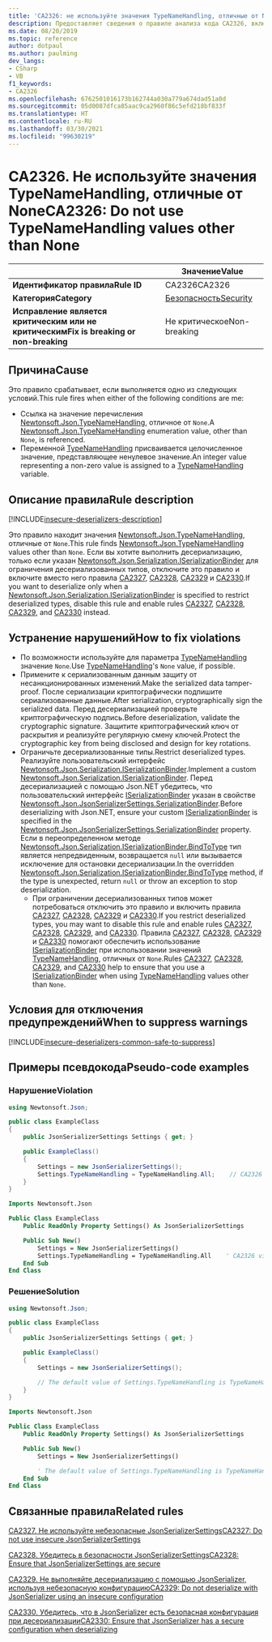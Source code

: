 ```yaml
---
title: 'CA2326: не используйте значения TypeNameHandling, отличные от None (анализ кода)'
description: Предоставляет сведения о правиле анализа кода CA2326, включая причины нарушений и способы их устранения, а также условия отключения правила.
ms.date: 08/20/2019
ms.topic: reference
author: dotpaul
ms.author: paulming
dev_langs:
- CSharp
- VB
f1_keywords:
- CA2326
ms.openlocfilehash: 6762501016173b162744a030a779a674dad51a0d
ms.sourcegitcommit: 05d0087dfca85aac9ca2960f86c5efd218bf833f
ms.translationtype: HT
ms.contentlocale: ru-RU
ms.lasthandoff: 03/30/2021
ms.locfileid: "99630219"
---
```

# <a name="ca2326-do-not-use-typenamehandling-values-other-than-none"></a><span data-ttu-id="578ee-103">CA2326. Не используйте значения TypeNameHandling, отличные от None</span><span class="sxs-lookup"><span data-stu-id="578ee-103">CA2326: Do not use TypeNameHandling values other than None</span></span>

| | <span data-ttu-id="578ee-104">Значение</span><span class="sxs-lookup"><span data-stu-id="578ee-104">Value</span></span> |
|-|-|
| <span data-ttu-id="578ee-105">**Идентификатор правила**</span><span class="sxs-lookup"><span data-stu-id="578ee-105">**Rule ID**</span></span> |<span data-ttu-id="578ee-106">CA2326</span><span class="sxs-lookup"><span data-stu-id="578ee-106">CA2326</span></span>|
| <span data-ttu-id="578ee-107">**Категория**</span><span class="sxs-lookup"><span data-stu-id="578ee-107">**Category**</span></span> |[<span data-ttu-id="578ee-108">Безопасность</span><span class="sxs-lookup"><span data-stu-id="578ee-108">Security</span></span>](security-warnings.md)|
| <span data-ttu-id="578ee-109">**Исправление является критическим или не критическим**</span><span class="sxs-lookup"><span data-stu-id="578ee-109">**Fix is breaking or non-breaking**</span></span> |<span data-ttu-id="578ee-110">Не критическое</span><span class="sxs-lookup"><span data-stu-id="578ee-110">Non-breaking</span></span>|

## <a name="cause"></a><span data-ttu-id="578ee-111">Причина</span><span class="sxs-lookup"><span data-stu-id="578ee-111">Cause</span></span>

<span data-ttu-id="578ee-112">Это правило срабатывает, если выполняется одно из следующих условий.</span><span class="sxs-lookup"><span data-stu-id="578ee-112">This rule fires when either of the following conditions are me:</span></span>

- <span data-ttu-id="578ee-113">Ссылка на значение перечисления [Newtonsoft.Json.TypeNameHandling](https://www.newtonsoft.com/json/help/html/T_Newtonsoft_Json_TypeNameHandling.htm), отличное от `None`.</span><span class="sxs-lookup"><span data-stu-id="578ee-113">A [Newtonsoft.Json.TypeNameHandling](https://www.newtonsoft.com/json/help/html/T_Newtonsoft_Json_TypeNameHandling.htm) enumeration value, other than `None`, is referenced.</span></span>
- <span data-ttu-id="578ee-114">Переменной [TypeNameHandling](https://www.newtonsoft.com/json/help/html/T_Newtonsoft_Json_TypeNameHandling.htm) присваивается целочисленное значение, представляющее ненулевое значение.</span><span class="sxs-lookup"><span data-stu-id="578ee-114">An integer value representing a non-zero value is assigned to a [TypeNameHandling](https://www.newtonsoft.com/json/help/html/T_Newtonsoft_Json_TypeNameHandling.htm) variable.</span></span>

## <a name="rule-description"></a><span data-ttu-id="578ee-115">Описание правила</span><span class="sxs-lookup"><span data-stu-id="578ee-115">Rule description</span></span>

[!INCLUDE[insecure-deserializers-description](~/includes/code-analysis/insecure-deserializers-description.md)]

<span data-ttu-id="578ee-116">Это правило находит значения [Newtonsoft.Json.TypeNameHandling](https://www.newtonsoft.com/json/help/html/T_Newtonsoft_Json_TypeNameHandling.htm), отличные от `None`.</span><span class="sxs-lookup"><span data-stu-id="578ee-116">This rule finds [Newtonsoft.Json.TypeNameHandling](https://www.newtonsoft.com/json/help/html/T_Newtonsoft_Json_TypeNameHandling.htm) values other than `None`.</span></span> <span data-ttu-id="578ee-117">Если вы хотите выполнить десериализацию, только если указан [Newtonsoft.Json.Serialization.ISerializationBinder](https://www.newtonsoft.com/json/help/html/T_Newtonsoft_Json_Serialization_ISerializationBinder.htm) для ограничения десериализованных типов, отключите это правило и включите вместо него правила [CA2327](ca2327.md), [CA2328](ca2328.md), [CA2329](ca2329.md) и [CA2330](ca2330.md).</span><span class="sxs-lookup"><span data-stu-id="578ee-117">If you want to deserialize only when a [Newtonsoft.Json.Serialization.ISerializationBinder](https://www.newtonsoft.com/json/help/html/T_Newtonsoft_Json_Serialization_ISerializationBinder.htm) is specified to restrict deserialized types, disable this rule and enable rules [CA2327](ca2327.md), [CA2328](ca2328.md), [CA2329](ca2329.md), and [CA2330](ca2330.md) instead.</span></span>

## <a name="how-to-fix-violations"></a><span data-ttu-id="578ee-118">Устранение нарушений</span><span class="sxs-lookup"><span data-stu-id="578ee-118">How to fix violations</span></span>

- <span data-ttu-id="578ee-119">По возможности используйте для параметра [TypeNameHandling](https://www.newtonsoft.com/json/help/html/T_Newtonsoft_Json_TypeNameHandling.htm) значение `None`.</span><span class="sxs-lookup"><span data-stu-id="578ee-119">Use [TypeNameHandling](https://www.newtonsoft.com/json/help/html/T_Newtonsoft_Json_TypeNameHandling.htm)'s `None` value, if possible.</span></span>
- <span data-ttu-id="578ee-120">Примените к сериализованным данным защиту от несанкционированных изменений.</span><span class="sxs-lookup"><span data-stu-id="578ee-120">Make the serialized data tamper-proof.</span></span> <span data-ttu-id="578ee-121">После сериализации криптографически подпишите сериализованные данные.</span><span class="sxs-lookup"><span data-stu-id="578ee-121">After serialization, cryptographically sign the serialized data.</span></span> <span data-ttu-id="578ee-122">Перед десериализацией проверьте криптографическую подпись.</span><span class="sxs-lookup"><span data-stu-id="578ee-122">Before deserialization, validate the cryptographic signature.</span></span> <span data-ttu-id="578ee-123">Защитите криптографический ключ от раскрытия и реализуйте регулярную смену ключей.</span><span class="sxs-lookup"><span data-stu-id="578ee-123">Protect the cryptographic key from being disclosed and design for key rotations.</span></span>
- <span data-ttu-id="578ee-124">Ограничьте десериализованные типы.</span><span class="sxs-lookup"><span data-stu-id="578ee-124">Restrict deserialized types.</span></span> <span data-ttu-id="578ee-125">Реализуйте пользовательский интерфейс [Newtonsoft.Json.Serialization.ISerializationBinder](https://www.newtonsoft.com/json/help/html/T_Newtonsoft_Json_Serialization_ISerializationBinder.htm).</span><span class="sxs-lookup"><span data-stu-id="578ee-125">Implement a custom [Newtonsoft.Json.Serialization.ISerializationBinder](https://www.newtonsoft.com/json/help/html/T_Newtonsoft_Json_Serialization_ISerializationBinder.htm).</span></span> <span data-ttu-id="578ee-126">Перед десериализацией с помощью Json.NET убедитесь, что пользовательский интерфейс [ISerializationBinder](https://www.newtonsoft.com/json/help/html/T_Newtonsoft_Json_Serialization_ISerializationBinder.htm) указан в свойстве [Newtonsoft.Json.JsonSerializerSettings.SerializationBinder](https://www.newtonsoft.com/json/help/html/P_Newtonsoft_Json_JsonSerializerSettings_SerializationBinder.htm).</span><span class="sxs-lookup"><span data-stu-id="578ee-126">Before deserializing with Json.NET, ensure your custom [ISerializationBinder](https://www.newtonsoft.com/json/help/html/T_Newtonsoft_Json_Serialization_ISerializationBinder.htm) is specified in the [Newtonsoft.Json.JsonSerializerSettings.SerializationBinder](https://www.newtonsoft.com/json/help/html/P_Newtonsoft_Json_JsonSerializerSettings_SerializationBinder.htm) property.</span></span> <span data-ttu-id="578ee-127">Если в переопределенном методе [Newtonsoft.Json.Serialization.ISerializationBinder.BindToType](https://www.newtonsoft.com/json/help/html/M_Newtonsoft_Json_Serialization_ISerializationBinder_BindToType.htm) тип является непредвиденным, возвращается `null` или вызывается исключение для остановки десериализации.</span><span class="sxs-lookup"><span data-stu-id="578ee-127">In the overridden [Newtonsoft.Json.Serialization.ISerializationBinder.BindToType](https://www.newtonsoft.com/json/help/html/M_Newtonsoft_Json_Serialization_ISerializationBinder_BindToType.htm) method, if the type is unexpected, return `null` or throw an exception to stop deserialization.</span></span>
  - <span data-ttu-id="578ee-128">При ограничении десериализованных типов может потребоваться отключить это правило и включить правила [CA2327](ca2327.md), [CA2328](ca2328.md), [CA2329](ca2329.md) и [CA2330](ca2330.md).</span><span class="sxs-lookup"><span data-stu-id="578ee-128">If you restrict deserialized types, you may want to disable this rule and enable rules [CA2327](ca2327.md), [CA2328](ca2328.md), [CA2329](ca2329.md), and [CA2330](ca2330.md).</span></span> <span data-ttu-id="578ee-129">Правила [CA2327](ca2327.md), [CA2328](ca2328.md), [CA2329](ca2329.md) и [CA2330](ca2330.md) помогают обеспечить использование [ISerializationBinder](https://www.newtonsoft.com/json/help/html/T_Newtonsoft_Json_Serialization_ISerializationBinder.htm) при использовании значений [TypeNameHandling](https://www.newtonsoft.com/json/help/html/T_Newtonsoft_Json_TypeNameHandling.htm), отличных от `None`.</span><span class="sxs-lookup"><span data-stu-id="578ee-129">Rules [CA2327](ca2327.md), [CA2328](ca2328.md), [CA2329](ca2329.md), and [CA2330](ca2330.md) help to ensure that you use a [ISerializationBinder](https://www.newtonsoft.com/json/help/html/T_Newtonsoft_Json_Serialization_ISerializationBinder.htm) when using [TypeNameHandling](https://www.newtonsoft.com/json/help/html/T_Newtonsoft_Json_TypeNameHandling.htm) values other than `None`.</span></span>

## <a name="when-to-suppress-warnings"></a><span data-ttu-id="578ee-130">Условия для отключения предупреждений</span><span class="sxs-lookup"><span data-stu-id="578ee-130">When to suppress warnings</span></span>

[!INCLUDE[insecure-deserializers-common-safe-to-suppress](~/includes/code-analysis/insecure-deserializers-common-safe-to-suppress.md)]

## <a name="pseudo-code-examples"></a><span data-ttu-id="578ee-131">Примеры псевдокода</span><span class="sxs-lookup"><span data-stu-id="578ee-131">Pseudo-code examples</span></span>

### <a name="violation"></a><span data-ttu-id="578ee-132">Нарушение</span><span class="sxs-lookup"><span data-stu-id="578ee-132">Violation</span></span>

```csharp
using Newtonsoft.Json;

public class ExampleClass
{
    public JsonSerializerSettings Settings { get; }

    public ExampleClass()
    {
        Settings = new JsonSerializerSettings();
        Settings.TypeNameHandling = TypeNameHandling.All;    // CA2326 violation.
    }
}
```

```vb
Imports Newtonsoft.Json

Public Class ExampleClass
    Public ReadOnly Property Settings() As JsonSerializerSettings

    Public Sub New()
        Settings = New JsonSerializerSettings()
        Settings.TypeNameHandling = TypeNameHandling.All    ' CA2326 violation.
    End Sub
End Class
```

### <a name="solution"></a><span data-ttu-id="578ee-133">Решение</span><span class="sxs-lookup"><span data-stu-id="578ee-133">Solution</span></span>

```csharp
using Newtonsoft.Json;

public class ExampleClass
{
    public JsonSerializerSettings Settings { get; }

    public ExampleClass()
    {
        Settings = new JsonSerializerSettings();

        // The default value of Settings.TypeNameHandling is TypeNameHandling.None.
    }
}
```

```vb
Imports Newtonsoft.Json

Public Class ExampleClass
    Public ReadOnly Property Settings() As JsonSerializerSettings

    Public Sub New()
        Settings = New JsonSerializerSettings()

        ' The default value of Settings.TypeNameHandling is TypeNameHandling.None.
    End Sub
End Class
```

## <a name="related-rules"></a><span data-ttu-id="578ee-134">Связанные правила</span><span class="sxs-lookup"><span data-stu-id="578ee-134">Related rules</span></span>

[<span data-ttu-id="578ee-135">CA2327. Не используйте небезопасные JsonSerializerSettings</span><span class="sxs-lookup"><span data-stu-id="578ee-135">CA2327: Do not use insecure JsonSerializerSettings</span></span>](ca2327.md)

[<span data-ttu-id="578ee-136">CA2328. Убедитесь в безопасности JsonSerializerSettings</span><span class="sxs-lookup"><span data-stu-id="578ee-136">CA2328: Ensure that JsonSerializerSettings are secure</span></span>](ca2328.md)

[<span data-ttu-id="578ee-137">CA2329. Не выполняйте десериализацию с помощью JsonSerializer, используя небезопасную конфигурацию</span><span class="sxs-lookup"><span data-stu-id="578ee-137">CA2329: Do not deserialize with JsonSerializer using an insecure configuration</span></span>](ca2329.md)

[<span data-ttu-id="578ee-138">CA2330. Убедитесь, что в JsonSerializer есть безопасная конфигурация при десериализации</span><span class="sxs-lookup"><span data-stu-id="578ee-138">CA2330: Ensure that JsonSerializer has a secure configuration when deserializing</span></span>](ca2330.md)
